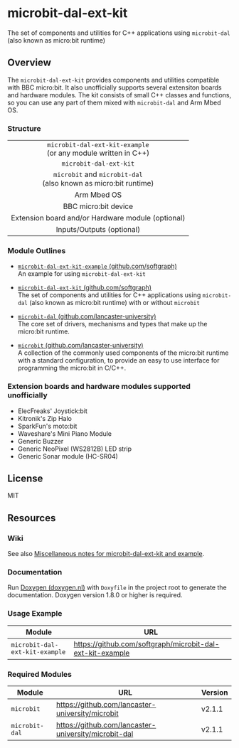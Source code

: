 # microbit-dal-ext-kit

The set of components and utilities for C++ applications using `microbit-dal` (also known as micro:bit runtime)

## Overview

The `microbit-dal-ext-kit` provides components and utilities compatible with BBC micro:bit. It also unofficially supports several extensiton boards and hardware modules. The kit consists of small C++ classes and functions, so you can use any part of them mixed with `microbit-dal` and Arm Mbed OS.

### Structure

<table>
<tr><td align="center"><code>microbit-dal-ext-kit-example</code> <br> (or any module written in C++)</td></tr>
<tr><td align="center"><code>microbit-dal-ext-kit</code></td></tr>
<tr><td align="center"><code>microbit</code> and <code>microbit-dal</code> <br> (also known as micro:bit runtime)</td></tr>
<tr><td align="center">Arm Mbed OS</td></tr>
<tr><td align="center">BBC micro:bit device</td></tr>
<tr><td align="center">Extension board and/or Hardware module (optional)</td></tr>
<tr><td align="center">Inputs/Outputs (optional)</td></tr>
</table>

### Module Outlines

+ [`microbit-dal-ext-kit-example` (github.com/softgraph)](https://github.com/softgraph/microbit-dal-ext-kit-example) <br>
	An example for using `microbit-dal-ext-kit`

+ [`microbit-dal-ext-kit` (github.com/softgraph)](https://github.com/softgraph/microbit-dal-ext-kit) <br>
	The set of components and utilities for C++ applications using `microbit-dal` (also known as micro:bit runtime) with or without `microbit`

+ [`microbit-dal` (github.com/lancaster-university)](https://github.com/lancaster-university/microbit-dal) <br>
	The core set of drivers, mechanisms and types that make up the micro:bit runtime.

+ [`microbit` (github.com/lancaster-university)](https://github.com/lancaster-university/microbit) <br>
	A collection of the commonly used components of the micro:bit runtime with a standard configuration, to provide an easy to use interface for programming the micro:bit in C/C++.

### Extension boards and hardware modules supported unofficially

+ ElecFreaks' Joystick:bit
+ Kitronik's Zip Halo
+ SparkFun's moto:bit
+ Waveshare's Mini Piano Module
+ Generic Buzzer
+ Generic NeoPixel (WS2812B) LED strip
+ Generic Sonar module (HC-SR04)

## License

MIT

## Resources

### Wiki

See also [Miscellaneous notes for microbit-dal-ext-kit and example](https://github.com/softgraph/microbit-dal-ext-kit-example/wiki).

### Documentation

Run [Doxygen (doxygen.nl)](http://www.doxygen.nl/download.html#latestsrc) with `Doxyfile` in the project root to generate the documentation. Doxygen version 1.8.0 or higher is required.

### Usage Example

Module         | URL
-------------- | ---
`microbit-dal-ext-kit-example` | https://github.com/softgraph/microbit-dal-ext-kit-example

### Required Modules

Module         | URL | Version
-------------- | --- | -------
`microbit`     | https://github.com/lancaster-university/microbit     | v2.1.1
`microbit-dal` | https://github.com/lancaster-university/microbit-dal | v2.1.1
